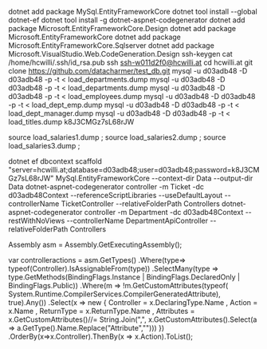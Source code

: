dotnet add package MySql.EntityFrameworkCore
dotnet tool install --global dotnet-ef
dotnet tool install -g dotnet-aspnet-codegenerator
dotnet add package Microsoft.EntityFrameworkCore.Design
dotnet add package Microsoft.EntityFrameworkCore
dotnet add package Microsoft.EntityFrameworkCore.Sqlserver
dotnet add package Microsoft.VisualStudio.Web.CodeGeneration.Design
ssh-keygen
cat /home/hcwilli/.ssh/id_rsa.pub
ssh ssh-w011d2f0@hcwilli.at
cd hcwilli.at
git clone https://github.com/datacharmer/test_db.git
mysql -u d03adb48 -D d03adb48 -p -t < load_departments.dump
mysql -u d03adb48 -D d03adb48 -p -t < load_departments.dump
mysql -u d03adb48 -D d03adb48 -p -t < load_employees.dump
mysql -u d03adb48 -D d03adb48 -p -t < load_dept_emp.dump
mysql -u d03adb48 -D d03adb48 -p -t < load_dept_manager.dump
mysql -u d03adb48 -D d03adb48 -p -t < load_titles.dump
k8J3CMGz7sL68rJW

source load_salaries1.dump ;
source load_salaries2.dump ;
source load_salaries3.dump ;
 
dotnet ef dbcontext scaffold "server=hcwilli.at;database=d03adb48;user=d03adb48;password=k8J3CMGz7sL68rJW" MySql.EntityFrameworkCore --context-dir Data --output-dir Data
dotnet-aspnet-codegenerator  controller  -m Ticket -dc d03adb48Context  --referenceScriptLibraries --useDefaultLayout --controllerName TicketController --relativeFolderPath Controllers
dotnet-aspnet-codegenerator  controller  -m Department -dc d03adb48Context  --restWithNoViews --controllerName DepartmentApiController --relativeFolderPath Controllers

Assembly asm = Assembly.GetExecutingAssembly();

var controlleractions = asm.GetTypes()
        .Where(type=> typeof(Controller).IsAssignableFrom(type))
        .SelectMany(type => type.GetMethods(BindingFlags.Instance | BindingFlags.DeclaredOnly | BindingFlags.Public))
        .Where(m => !m.GetCustomAttributes(typeof( System.Runtime.CompilerServices.CompilerGeneratedAttribute), true).Any())
        .Select(x => new {
            Controller = x.DeclaringType.Name
            , Action = x.Name
            , ReturnType = x.ReturnType.Name
            , Attributes = x.GetCustomAttributes()//= String.Join(",", x.GetCustomAttributes().Select(a => a.GetType().Name.Replace("Attribute",""))) 
            })
        .OrderBy(x=>x.Controller).ThenBy(x => x.Action).ToList();